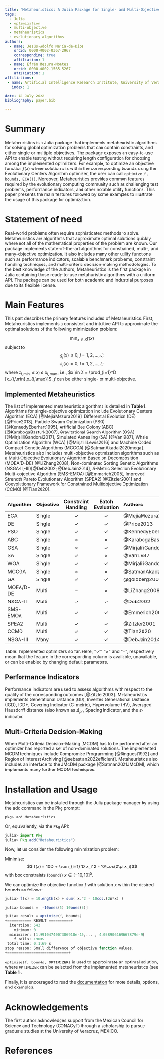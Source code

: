 ```yaml
---
title: 'Metaheuristics: A Julia Package for Single- and Multi-Objective Optimization'
tags:
  - Julia
  - optimization
  - multi-objective
  - metaheuristics
  - evolutionary algorithms
authors:
  - name: Jesús-Adolfo Mejía-de-Dios
    orcid: 0000-0002-0367-2967
    corresponding: true
    affiliation: 1
  - name: Efrén Mezura-Montes
    orcid: 0000-0002-1565-5267 
    affiliation: 1
affiliations:
 - name: Artificial Intelligence Research Institute, University of Veracruz, MEXICO
   index: 1

date: 12 July 2022
bibliography: paper.bib

---
```


# Summary

Metaheuristics is a Julia package that implements metaheuristic algorithms for solving global optimization problems that can contain constraints, and either single or multiple objectives.
The package exposes an easy-to-use API to enable testing without requiring length configuration for choosing among the implemented optimizers. For example, to optimize an objective function $f(x)$ where solution $x$ is within the corresponding bounds using the Evolutionary Centers Algorithm optimizer, the user can call `optimize(f, bounds, ECA())`.
Moreover, Metaheuristics provides common features required by the evolutionary computing community such as challenging test problems, performance indicators, and other notable utility functions.
This paper presents the main features followed by some examples to illustrate the usage of this package for optimization.


# Statement of need

Real-world problems often require sophisticated methods to solve.
Metaheuristics are algorithms that approximate optimal solutions quickly where not all of the mathematical properties of the problem are known.
Our package implements state-of-the-art algorithms for constrained, multi-, and many-objective optimization.
It also includes many other utility functions such as performance indicators, scalable benchmark problems, constraint handling techniques, and multi-criteria decision-making methodologies.
To the best knowledge of the authors, Metaheuristics is the first package in Julia containing those ready-to-use metahuristic algorithms with a uniform API.
The package can be used for both academic and industrial purposes due to its flexible license.

# Main Features

This part describes the primary features included of Metaheuristics.
First, Metaheuristics implements a consistent and intuitive API to approximate the optimal solutions of the following minimization problem:

$$\min_{x\in X} f(x)$$
subject to
$$
g_j(x)  \leq 0,\ j = 1,2,\ldots,J;
$$
$$
h_l(x)  = 0,\ l = 1,2,\ldots,L;
$$
where $x_{i,\min} \leq x_i \leq x_{i,\max}$, i.e., $x \in X = \prod_{i=1}^D [x_{i,\min},x_{i,\max}]$.
$f$ can be either single- or multi-objective.

## Implemented Metaheuristics

The list of implemented metaheuristic algorithms is detailed in **Table 1**.
Algorithms for single-objective optimization include Evolutionary Centers Algorithm (ECA) [@MejiaMezura2019], Differential Evolution (DE) [@Price2013], Particle Swarm Optimization (PSO) [@KennedyEberhart1995], Artificial Bee Colony (ABC) [@KarabogaBasturk2007], Gravitational Search Algorithm (GSA) [@MirjaliliGandomi2017], Simulated Annealing (SA) [@Van1987], Whale Optimization Algorithm (WOA) [@MirjaliliLewis2016] and Machine Coded Compact Genetic Algorithms (MCCGA) [@SatmanAkadal2020mcga].
Metaheuristics also includes multi-objective optimization algorithms such as a Multi-Objective Evolutionary Algorithm Based on Decomposition (MOEA/D-DE) [@LiZhang2008], Non-dominated Sorting Genetic Algorithms (NSGA-II,-III)[@Deb2002; @DebJain2014], $S$-Metric Selection Evolutionary Multi-objective Algorithm  (SMS-EMOA) [@Emmerich2005], Improved Strength Pareto Evolutionary Algorithm (SPEA2) [@Zitzler2001] and Coevolutionary Framework for Constrained Multiobjective Optimization (CCMO) [@Tian2020].

| Algorithm | Objective  | Constraint Handling |  Batch Evaluation     | Authors         |
|---------------|:--------|:----------:|:------------:|:---------------------------|
| ECA       |  Single | $\checkmark$ | $\checkmark$ |  @MejiaMezura2019  |
| DE        |  Single | $\checkmark$ | $\checkmark$ |  @Price2013  |
| PSO       |  Single | $\checkmark$ | $\checkmark$ |  @KennedyEberhart1995  |
| ABC       |  Single | $\times$     | $\times$     |  @KarabogaBasturk2007  |
| GSA       |  Single | $\times$     | $\checkmark$ |  @MirjaliliGandomi2017   |
| SA        |  Single | $\checkmark$ | $\times$     |  @Van1987   |
| WOA       |  Single | $\checkmark$ | $\checkmark$ |  @MirjaliliGandomi2017   |
| MCCGA     |  Single | $\times$     | $\times$     |  @SatmanAkadal2020mcga   |
| GA        |  Single | $\checkmark$ | $\checkmark$ |  @goldberg2002design   |
| MOEA/D-DE |  Multi  | $-$          | $\times$     |  @LiZhang2008   |
| NSGA-II   |  Multi  | $\checkmark$ | $\checkmark$ |  @Deb2002   |
| SMS-EMOA  |  Multi  | $\checkmark$ | $\checkmark$ |  @Emmerich2005   |
| SPEA2     |  Multi  | $\checkmark$ | $\checkmark$ |  @Zitzler2001   |
| CCMO      |  Multi  | $\checkmark$ | $\checkmark$ |  @Tian2020   |
| NSGA-III  |  Many   | $\checkmark$ | $\checkmark$ |  @DebJain2014   |

Table: Implemented optimizers so far. Here, "$\checkmark$", "$\times$" and "$-$", respectively mean that
the feature in the corresponding column is available, unavailable, or can be enabled by changing default parameters.

## Performance Indicators

Performance indicators are used to assess algorithms with respect to the quality of the corresponding outcomes [@Zitzler2003].
Metaheuristics implements Generational Distance (GD), Inverted Generational Distance (IGD), IGD+, Covering Indicator (C-metric),
Hypervolume (HV), Averaged Hausdorff distance (also known as $\Delta_p$), Spacing Indicator, and the $\varepsilon$-indicator.

## Multi-Criteria Decision-Making

When Multi-Criteria Decision-Making (MCDM) has to be performed after an optimizer has reported a set of non-dominated solutions. The implemented MCDM techniques include Compromise Programming [@Ringuest1992] and Region of Interest Archiving [@sebastian2022efficient].
Metaheuristics also includes an interface to the JMcDM package [@Satman2021JMcDM], which implements many further MCDM techniques.

# Installation and Usage

Metaheuristics can be installed through the Julia package manager by using the add command in the Pkg prompt:

```julia
pkg> add Metaheuristics
```
Or, equivalently, via the `Pkg` API:
```julia
julia> import Pkg
julia> Pkg.add("Metaheuristics")
```

Now, let us consider the following minimization problem:

Minimize:
$$ f(x) = 10D + \sum_{i=1}^D x_i^2 - 10\cos(2\pi x_i)$$
with box constraints (`bounds`) $x\in [-10, 10]^5$.

We can optimize the objective function $f$ with solution $x$ within the desired bounds as follows:

```julia
julia> f(x) = 10length(x) + sum( x.^2 - 10cos.(2π*x) )

julia> bounds = [-10ones(5) 10ones(5)]

julia> result = optimize(f, bounds)
+=========== RESULT ==========+
  iteration: 543
    minimum: 0
  minimizer: [1.9910474007386918e-10,... , 4.058906169667879e-9]
    f calls: 19005
 total time: 0.1169 s
stop reason: Small difference of objective function values.
+============================+
```

`optimize(f, bounds, OPTIMIZER)` is used to approximate an optimal solution, where `OPTIMIZER` can be selected from the implemented metaheuristics (see **Table 1**).

Finally, It is encouraged to read the  [documentation](https://jmejia8.github.io/Metaheuristics.jl/stable/) for more details, options, and examples.

# Acknowledgements

The first author acknowledges support from the Mexican Council for Science and Technology (CONACyT) through a scholarship to pursue graduate studies at the University of Veracruz, MEXICO.

# References
